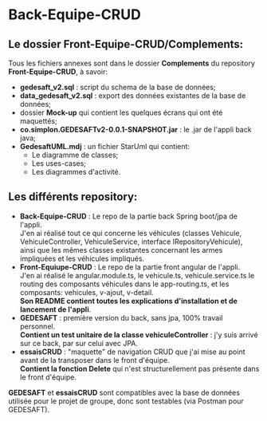 # Back-Equipe-CRUD

## Le dossier Front-Equipe-CRUD/Complements:

Tous les fichiers annexes sont dans le dossier **Complements** du repository **Front-Equipe-CRUD**, à savoir:  
* **gedesaft_v2.sql** : script du schema de la base de données;
* **data_gedesaft_v2.sql** : export des données existantes de la base de données;
* dossier **Mock-up** qui contient les quelques écrans qui ont été maquettés;
* **co.simplon.GEDESAFTv2-0.0.1-SNAPSHOT.jar** : le .jar de l'appli back java;
* **GedesaftUML.mdj** : un fichier StarUml qui contient:  
    - Le diagramme de classes;
    - Les uses-cases;
    - Les diagrammes d'activité.
 
 ## Les différents repository:
 
 * **Back-Equipe-CRUD** : Le repo de la partie back Spring boot/jpa de l'appli.  
      J'en ai réalisé tout ce qui concerne les véhicules (classes Vehicule, VehiculeController, VehiculeService, interface IRepositoryVehicule), ainsi que les mêmes classes existantes concernant les armes impliquées et les véhicules impliqués.
 * **Front-Equiupe-CRUD** : Le repo de la partie front angular de l'appli.  
      J'en ai réalisé le angular.module.ts, le vehicule.ts, vehicule.service.ts le routing des composants véhicules dans le app-routing.ts, et les composants: vehicules, v-ajout, v-detail.  
      **Son README contient toutes les explications d'installation et de lancement de l'appli**.
 * **GEDESAFT** : première version du back, sans jpa, 100% travail personnel.  
    **Contient un test unitaire de la classe vehiculeController** : j'y suis arrivé sur ce back, par sur celui avec JPA.
 * **essaisCRUD** : "maquette" de navigation CRUD que j'ai mise au point avant de la transposer dans le front d'équipe.  
    **Contient la fonction Delete** qui n'est structurellement pas présente dans le front d'équipe.
 
 **GEDESAFT** et **essaisCRUD** sont compatibles avec la base de données utilisée pour le projet de groupe, donc sont testables (via Postman pour GEDESAFT).
